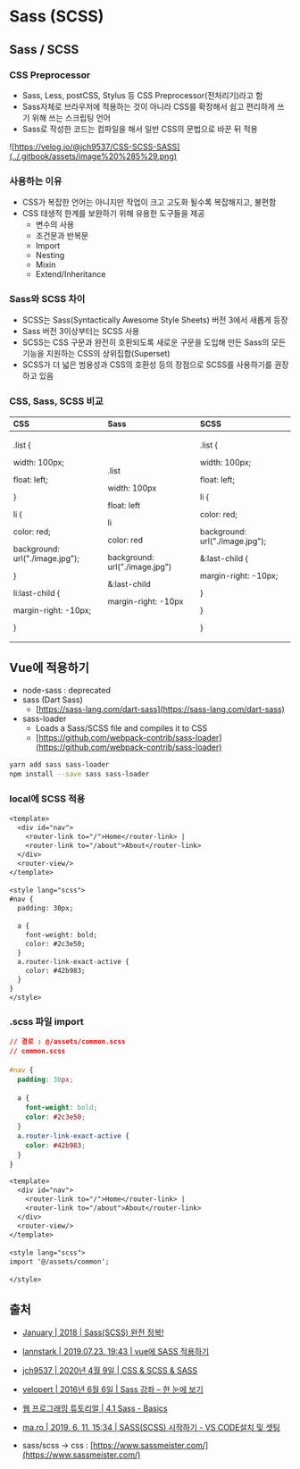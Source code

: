 # Sass \(SCSS\)

## Sass / SCSS

### CSS Preprocessor

* Sass, Less, postCSS, Stylus 등 CSS Preprocessor\(전처리기\)라고 함
* Sass자체로 브라우저에 적용하는 것이 아니라 CSS를 확장해서 쉽고 편리하게 쓰기 위해 쓰는 스크립팅 언어
* Sass로 작성한 코드는 컴파일을 해서 일반 CSS의 문법으로 바꾼 뒤 적용

![https://velog.io/@jch9537/CSS-SCSS-SASS](../.gitbook/assets/image%20%285%29.png)

### 사용하는 이유

* CSS가 복잡한 언어는 아니지만 작업이 크고 고도화 될수록 복잡해지고, 불편함
* CSS 태생적 한계를 보완하기 위해 유용한 도구들을 제공
  * 변수의 사용
  * 조건문과 반복문
  * Import
  * Nesting
  * Mixin
  * Extend/Inheritance

### Sass와 SCSS 차이

* SCSS는 Sass\(Syntactically Awesome Style Sheets\) 버전 3에서 새롭게 등장
* Sass 버전 3이상부터는 SCSS 사용
* SCSS는 CSS 구문과 완전히 호환되도록 새로운 구문을 도입해 만든 Sass의 모든 기능을 지원하는 CSS의 상위집합\(Superset\)
* SCSS가 더 넓은 범용성과 CSS의 호환성 등의 장점으로 SCSS를 사용하기를 권장하고 있음

### CSS, Sass, SCSS 비교

<table>
  <thead>
    <tr>
      <th style="text-align:left">CSS</th>
      <th style="text-align:left">Sass</th>
      <th style="text-align:left">SCSS</th>
    </tr>
  </thead>
  <tbody>
    <tr>
      <td style="text-align:left">
        <p>.list {
          <br />
        </p>
        <p>width: 100px;
          <br />
        </p>
        <p>float: left;
          <br />
        </p>
        <p>}
          <br />
        </p>
        <p>li {
          <br />
        </p>
        <p>color: red;
          <br />
        </p>
        <p>background: url(&quot;./image.jpg&quot;);
          <br />
        </p>
        <p>}
          <br />
        </p>
        <p>li:last-child {
          <br />
        </p>
        <p>margin-right: -10px;
          <br />
        </p>
        <p>}
          <br />
        </p>
        <p></p>
      </td>
      <td style="text-align:left">
        <p>.list
          <br />
        </p>
        <p>width: 100px
          <br />
        </p>
        <p>float: left
          <br />
        </p>
        <p>li
          <br />
        </p>
        <p>color: red
          <br />
        </p>
        <p>background: url(&quot;./image.jpg&quot;)
          <br />
        </p>
        <p>&amp;:last-child
          <br />
        </p>
        <p>margin-right: -10px</p>
      </td>
      <td style="text-align:left">
        <p>.list {
          <br />
        </p>
        <p>width: 100px;
          <br />
        </p>
        <p>float: left;
          <br />
        </p>
        <p>li {
          <br />
        </p>
        <p>color: red;
          <br />
        </p>
        <p>background: url(&quot;./image.jpg&quot;);
          <br />
        </p>
        <p>&amp;:last-child {
          <br />
        </p>
        <p>margin-right: -10px;
          <br />
        </p>
        <p>}
          <br />
        </p>
        <p>}
          <br />
        </p>
        <p>}</p>
      </td>
    </tr>
  </tbody>
</table>

## Vue에 적용하기

* node-sass : deprecated
* sass \(Dart Sass\)
  * [https://sass-lang.com/dart-sass](https://sass-lang.com/dart-sass)
* sass-loader
  * Loads a Sass/SCSS file and compiles it to CSS
  * [https://github.com/webpack-contrib/sass-loader](https://github.com/webpack-contrib/sass-loader)

```bash
yarn add sass sass-loader
npm install --save sass sass-loader
```

### local에 SCSS 적용

```markup
<template>
  <div id="nav">
    <router-link to="/">Home</router-link> |
    <router-link to="/about">About</router-link>
  </div>
  <router-view/>
</template>

<style lang="scss">
#nav {
  padding: 30px;

  a {
    font-weight: bold;
    color: #2c3e50;
  }
  a.router-link-exact-active {
    color: #42b983;
  }
}
</style>
```

### .scss 파일 import

```css
// 경로 : @/assets/common.scss
// common.scss

#nav {
  padding: 30px;

  a {
    font-weight: bold;
    color: #2c3e50;
  }
  a.router-link-exact-active {
    color: #42b983;
  }
}
```

```markup
<template>
  <div id="nav">
    <router-link to="/">Home</router-link> |
    <router-link to="/about">About</router-link>
  </div>
  <router-view/>
</template>

<style lang="scss">
import '@/assets/common';

</style>
```

## 출처

* [January \| 2018 \| Sass\(SCSS\) 완전 정복!](https://heropy.blog/2018/01/31/sass/)
* [lannstark \| 2019.07.23. 19:43 \| vue에 SASS 적용하기](https://lannstark.tistory.com/7)
* [jch9537 \| 2020년 4월 9일 \| CSS & SCSS & SASS](https://velog.io/@jch9537/CSS-SCSS-SASS)
* [velopert \| 2016년 6월 6일 \| Sass 강좌 – 한 눈에 보기](https://velopert.com/1712)
* [웹 프로그래밍 튜토리얼 \| 4.1 Sass - Basics](https://poiemaweb.com/sass-basics)
* [ma.ro \| 2019. 6. 11. 15:34 \| SASS\(SCSS\) 시작하기 - VS CODE설치 및 셋팅](https://mahyuna.tistory.com/4)



* sass/scss -&gt; css : [https://www.sassmeister.com/](https://www.sassmeister.com/)

